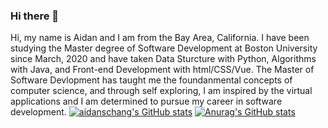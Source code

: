 ### Hi there 👋

Hi, my name is Aidan and I am from the Bay Area, California. I have been studying the Master degree of Software Development at Boston University since March, 2020 and have taken Data Sturcture with Python, Algorithms with Java, and Front-end Development with html/CSS/Vue. The Master of Software Devlopment has taught me the foundanmental concepts of computer science, and through self exploring, I am inspired by the virtual applications and I am determined to pursue my career in software development.
[![aidanschang's GitHub stats](https://github-readme-stats.vercel.app/api?username=aidanschang)](https://github.com/aidanschang/github-readme-stats)
[![Anurag's GitHub stats](https://github-readme-stats.vercel.app/api?username=aidanschang)](https://github.com/anuraghazra/github-readme-stats)

<!--
**aidanschang/aidanschang** is a ✨ _special_ ✨ repository because its `README.md` (this file) appears on your GitHub profile.

Here are some ideas to get you started:

- 🔭 I’m currently working on ...
- 🌱 I’m currently learning ...
- 👯 I’m looking to collaborate on ...
- 🤔 I’m looking for help with ...
- 💬 Ask me about ...
- 📫 How to reach me: ...
- 😄 Pronouns: ...
- ⚡ Fun fact: ...
-->
